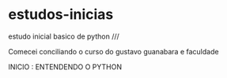 # estudos-inicias
 estudo inicial basico de python ///

Comecei conciliando o curso do gustavo guanabara e faculdade


INICIO : ENTENDENDO O PYTHON
